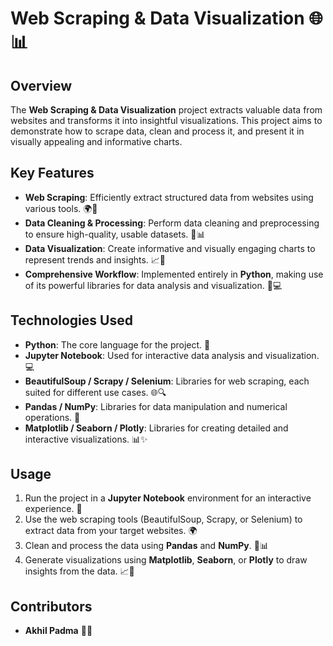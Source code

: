 # Web Scraping & Data Visualization 🌐📊

## Overview
The **Web Scraping & Data Visualization** project extracts valuable data from websites and transforms it into insightful visualizations. This project aims to demonstrate how to scrape data, clean and process it, and present it in visually appealing and informative charts. 

## Key Features
- **Web Scraping**: Efficiently extract structured data from websites using various tools. 🌍🔗
- **Data Cleaning & Processing**: Perform data cleaning and preprocessing to ensure high-quality, usable datasets. 🧹📊
- **Data Visualization**: Create informative and visually engaging charts to represent trends and insights. 📈🎨
- **Comprehensive Workflow**: Implemented entirely in **Python**, making use of its powerful libraries for data analysis and visualization. 🐍💻

## Technologies Used
- **Python**: The core language for the project. 🐍
- **Jupyter Notebook**: Used for interactive data analysis and visualization. 💻
- **BeautifulSoup / Scrapy / Selenium**: Libraries for web scraping, each suited for different use cases. 🌐🔍
- **Pandas / NumPy**: Libraries for data manipulation and numerical operations. 🔢
- **Matplotlib / Seaborn / Plotly**: Libraries for creating detailed and interactive visualizations. 📊✨

## Usage
1. Run the project in a **Jupyter Notebook** environment for an interactive experience. 📝
2. Use the web scraping tools (BeautifulSoup, Scrapy, or Selenium) to extract data from your target websites. 🌍
3. Clean and process the data using **Pandas** and **NumPy**. 🧹📊
4. Generate visualizations using **Matplotlib**, **Seaborn**, or **Plotly** to draw insights from the data. 📈🎨

## Contributors
- **Akhil Padma** 👨‍💻
